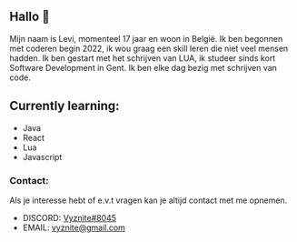 ## Hallo 👋

Mijn naam is Levi, momenteel 17 jaar en woon in België. Ik ben begonnen met coderen begin 2022, ik wou graag een skill leren die niet veel mensen hadden. Ik ben gestart met het schrijven van LUA, ik studeer sinds kort Software Development in Gent. Ik ben elke dag bezig met schrijven van code.

## **Currently learning:**
- Java
- React
- Lua
- Javascript

### **Contact:**
Als je interesse hebt of e.v.t vragen kan je altijd contact met me opnemen.

- DISCORD: [Vyznite#8045](discord.com/)
- EMAIL: vyznite@gmail.com
